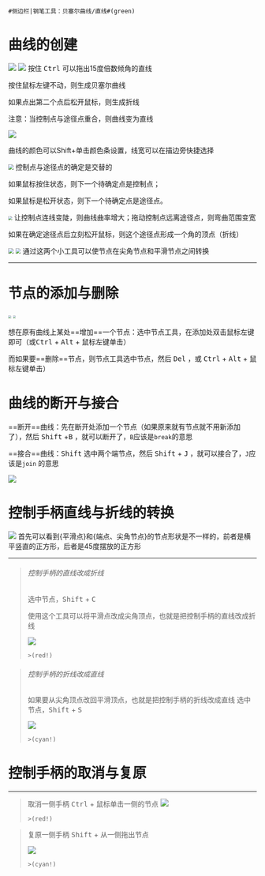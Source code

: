 `#侧边栏|钢笔工具：贝塞尔曲线/直线#(green)`

# 曲线的创建

![](https://gitee.com/feng-xiaomo/fengimages/raw/master/20220306110905.png?mode=logol)
![](https://gitee.com/feng-xiaomo/fengimages/raw/master/20220306111520.png?mode=logor)
按住 <kbd>Ctrl</kbd> 可以拖出15度倍数倾角的直线

按住鼠标左键不动，则生成贝塞尔曲线

如果点出第二个点后松开鼠标，则生成折线

注意：当控制点与途径点重合，则曲线变为直线






![](https://gitee.com/feng-xiaomo/fengimages/raw/master/20220306111827.png)

曲线的颜色可以Shift+单击颜色条设置，线宽可以在描边旁快捷选择

<img src="https://gitee.com/feng-xiaomo/fengimages/raw/master/1646539276(1).png?mode=logol" style="zoom: 67%;" />
控制点与途径点的确定是交替的

如果鼠标按住状态，则下一个待确定点是控制点；

如果鼠标是松开状态，则下一个待确定点是途径点。

<img src="https://gitee.com/feng-xiaomo/fengimages/raw/master/1646540850(1).png" style="zoom:50%;" />
让控制点连线变陡，则曲线曲率增大；拖动控制点远离途径点，则弯曲范围变宽

如果在确定途径点后立刻松开鼠标，则这个途径点形成一个角的顶点（折线）

<img src="https://gitee.com/feng-xiaomo/fengimages/raw/master/1646541710(1).png?mode=logol" style="zoom:67%;" />
<img src="https://gitee.com/feng-xiaomo/fengimages/raw/master/20220306125040.png?mode=logor" style="zoom:67%;" />
通过这两个小工具可以使节点在尖角节点和平滑节点之间转换

---











# 节点的添加与删除

<img src="https://gitee.com/feng-xiaomo/fengimages/raw/master/412cbad7e6c47b6cde76bac8364c4a6.jpg?mode=logol" style="zoom: 35%;" />
<img src="https://gitee.com/feng-xiaomo/fengimages/raw/master/b1cd2d63426c74f24317f73f965880a.jpg?mode=logor" style="zoom: 35%;" />

想在原有曲线上某处==增加==一个节点：选中节点工具，在添加处双击鼠标左键即可（或<kbd>Ctrl</kbd> + <kbd>Alt</kbd> + 鼠标左键单击）

而如果要==删除==节点，则节点工具选中节点，然后 <kbd>Del</kbd> ，或 <kbd>Ctrl</kbd> + <kbd>Alt</kbd> + 鼠标左键单击）















# 曲线的断开与接合

==断开==曲线：先在断开处添加一个节点（如果原来就有节点就不用新添加了），然后 <kbd>Shift</kbd> +<kbd>B</kbd> ，就可以断开了，`B`应该是`break`的意思

==接合==曲线：<kbd>Shift</kbd> 选中两个端节点，然后 <kbd>Shift</kbd> + <kbd>J</kbd> ，就可以接合了，`J`应该是`join` 的意思

![](https://gitee.com/feng-xiaomo/fengimages/raw/master/20220307105826.png)

# 控制手柄直线与折线的转换

![](https://gitee.com/feng-xiaomo/fengimages/raw/master/20220307112017.png)
首先可以看到{平滑点}和{端点、尖角节点}的节点形状是不一样的，前者是横平竖直的正方形，后者是45度摆放的正方形


---

> ###### 控制手柄的直线改成折线
>
> 选中节点，<kbd>Shift</kbd> + <kbd>C</kbd> 
>
> 使用这个工具可以将平滑点改成尖角顶点，也就是把控制手柄的直线改成折线
>
> 
>
> ![](https://gitee.com/feng-xiaomo/fengimages/raw/master/1646629925(1).png)
>
> 
>
> `>(red!)`

> ###### 控制手柄的折线改成直线
>
> 如果要从尖角顶点改回平滑顶点，也就是把控制手柄的折线改成直线
> 选中节点，<kbd>Shift</kbd> + <kbd>S</kbd>
>
> 
>
> ![](https://gitee.com/feng-xiaomo/fengimages/raw/master/1646629771(1).png)
>
> `>(cyan!)`

# 控制手柄的取消与复原
---

> 取消一侧手柄
> <kbd>Ctrl</kbd> + 鼠标单击一侧的节点
> ![](https://gitee.com/feng-xiaomo/fengimages/raw/master/1646630554(1).png)
>
> `>(red!)`

> 复原一侧手柄
> <kbd>Shift</kbd> + 从一侧拖出节点
>
> ![](https://gitee.com/feng-xiaomo/fengimages/raw/master/1646630802(1).png)
>
> `>(cyan!)`
